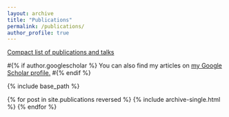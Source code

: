 ```yaml
---
layout: archive
title: "Publications"
permalink: /publications/
author_profile: true
---
```


[Compact list of publications and talks](/publicationList)

#{% if author.googlescholar %}
You can also find my articles on <u><a href="{{author.googlescholar}}">my Google Scholar profile</a>.</u>
#{% endif %}

{% include base_path %}

{% for post in site.publications reversed %}
  {% include archive-single.html %}
{% endfor %}
